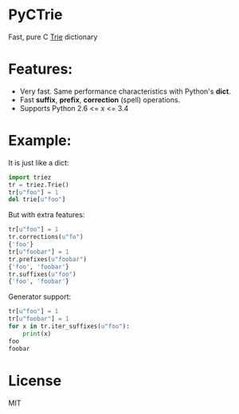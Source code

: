 PyCTrie
===================
Fast, pure C [Trie](http://en.wikipedia.org/wiki/Trie) dictionary

Features:
===================
  * Very fast. Same performance characteristics with Python's **dict**.
  * Fast **suffix**, **prefix**, **correction** (spell) operations.
  * Supports Python 2.6 <= x <= 3.4

Example:
===================

It is just like a dict:
```python
import triez
tr = triez.Trie()
tr[u"foo"] = 1
del trie[u"foo"]
```

But with extra features:
```python
tr[u"foo"] = 1
tr.corrections(u"fo")
{'foo'}
tr[u"foobar"] = 1
tr.prefixes(u"foobar")
{'foo', 'foobar'}
tr.suffixes(u"foo")
{'foo', 'foobar'}
```

Generator support:
```python
tr[u"foo"] = 1
tr[u"foobar"] = 1
for x in tr.iter_suffixes(u"foo"):
    print(x)
foo
foobar
```

License
===================

MIT